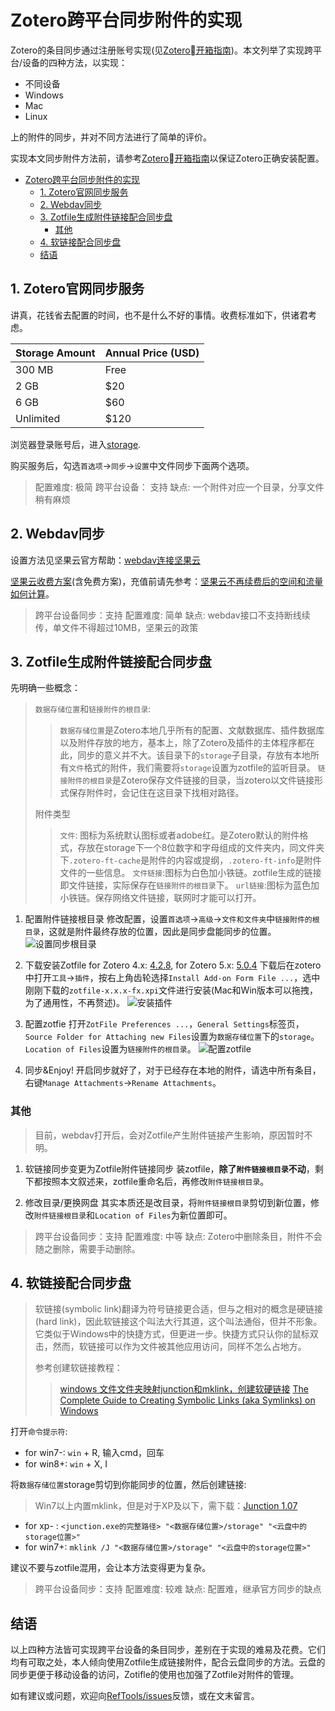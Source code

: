 # Zotero跨平台同步附件的实现

Zotero的条目同步通过注册账号实现(见[Zotero开箱指南](startup.md))。本文列举了实现跨平台/设备的四种方法，以实现：

- 不同设备
- Windows
- Mac
- Linux

上的附件的同步，并对不同方法进行了简单的评价。

实现本文同步附件方法前，请参考[Zotero开箱指南](startup.md)以保证Zotero正确安装配置。

<!-- @import "[TOC]" {cmd="toc" depthFrom=1 depthTo=6 orderedList=false} -->
<!-- code_chunk_output -->

* [Zotero跨平台同步附件的实现](#zotero跨平台同步附件的实现)
	* [1. Zotero官网同步服务](#1-zotero官网同步服务)
	* [2. Webdav同步](#2-webdav同步)
	* [3. Zotfile生成附件链接配合同步盘](#3-zotfile生成附件链接配合同步盘)
		* [其他](#其他)
	* [4. 软链接配合同步盘](#4-软链接配合同步盘)
	* [结语](#结语)

<!-- /code_chunk_output -->


## 1. Zotero官网同步服务

讲真，花钱省去配置的时间，也不是什么不好的事情。收费标准如下，供诸君考虑。

| Storage Amount | Annual Price (USD) |
|----------------|--------------------|
| 300 MB | Free |
| 2 GB | $20 | Select Plan |
| 6 GB | $60 | Select Plan |
| Unlimited | $120 |

浏览器登录账号后，进入[storage](https://www.zotero.org/settings/storage).

购买服务后，勾选`首选项`→`同步`→`设置`中文件同步下面两个选项。

> 配置难度: 极简
> 跨平台设备： 支持
> 缺点: 一个附件对应一个目录，分享文件稍有麻烦

## 2. Webdav同步

设置方法见坚果云官方帮助：[webdav连接坚果云](http://help.jianguoyun.com/?p=3168)

[坚果云收费方案](https://www.jianguoyun.com/s/pricing)(含免费方案)，充值前请先参考：[坚果云不再续费后的空间和流量如何计算](http://www.jianguoyun.com/s/help/?p=1582)。

> 跨平台设备同步：支持
> 配置难度: 简单
> 缺点: webdav接口不支持断线续传，单文件不得超过10MB，坚果云的政策

## 3. Zotfile生成附件链接配合同步盘

先明确一些概念：

> `数据存储位置`和`链接附件的根目录`:
>>`数据存储位置`是Zotero本地几乎所有的配置、文献数据库、插件数据库以及附件存放的地方，基本上，除了Zotero及插件的主体程序都在此，同步的意义并不大。该目录下的`storage`子目录，存放有本地所有`文件`格式的附件，我们需要将`storage`设置为zotfile的监听目录。
> `链接附件的根目录`是Zotero保存文件链接的目录，当zotero以文件链接形式保存附件时，会记住在这目录下找相对路径。
>
> 附件类型
>> `文件`: 图标为系统默认图标或者adobe红。是Zotero默认的附件格式，存放在storage下一个8位数字和字母组成的文件夹内，同文件夹下`.zotero-ft-cache`是附件的内容或提纲，`.zotero-ft-info`是附件文件的一些信息。
> `文件链接`:图标为白色加小铁链。zotfile生成的链接即文件链接，实际保存在`链接附件的根目录`下。
> `url链接`:图标为蓝色加小铁链。保存网络文件链接，联网时才能可以打开。

1. 配置附件链接根目录
  修改配置，设置`首选项`→`高级`→`文件和文件夹`中`链接附件的根目录`，这就是附件最终存放的位置，因此是同步盘能同步的位置。
  ![设置同步根目录](figs/sync_root_folder.png)

1. 下载安装Zotfile
  for Zotero 4.x: [4.2.8](https://addons.mozilla.org/firefox/downloads/latest/zotfile/type:attachment/addon-284723-latest.xpi), for Zotero 5.x: [5.0.4](https://github.com/jlegewie/zotfile/releases/download/v5.0.4/zotfile-5.0.4-fx.xpi)
  下载后在zotero中打开`工具`→`插件`，按右上角齿轮选择`Install Add-on Form File ...`，选中刚刚下载的`zotfile-x.x.x-fx.xpi`文件进行安装(Mac和Win版本可以拖拽，为了通用性，不再赘述)。
  ![安装插件](figs/install_plugin.png)

1. 配置zotfie
  打开`ZotFile Preferences ...`，`General Settings`标签页，`Source Folder for Attaching new Files`设置为`数据存储位置`下的`storage`。`Location of Files`设置为`链接附件的根目录`。
  ![配置zotfile](figs/zotfile_settings.png)

1. 同步\&Enjoy!
  开启同步就好了，对于已经存在本地的附件，请选中所有条目，右键`Manage Attachments`→`Rename Attachments`。

### 其他

> 目前，webdav打开后，会对Zotfile产生附件链接产生影响，原因暂时不明。

1. 软链接同步变更为Zotfile附件链接同步
  装zotfile，**除了`附件链接根目录`不动**，剩下都按照本文叙述来，zotfile重命名后，再修改`附件链接根目录`。

1. 修改目录/更换网盘
  其实本质还是改目录，将`附件链接根目录`剪切到新位置，修改`附件链接根目录`和`Location of Files`为新位置即可。

> 跨平台设备同步：支持
> 配置难度: 中等
> 缺点: Zotero中删除条目，附件不会随之删除，需要手动删除。

## 4. 软链接配合同步盘

> 软链接(symbolic link)翻译为符号链接更合适，但与之相对的概念是硬链接(hard link)，因此软链接这个叫法大行其道，这个叫法通俗，但并不形象。
> 它类似于Windows中的快捷方式，但更进一步。快捷方式只认你的鼠标双击，然而，软链接可以作为文件被其他应用访问，同样不怎么占地方。
>
> 参考创建软链接教程：
>> [windows 文件文件夹映射junction和mklink，创建软硬链接](http://www.codes51.com/article/detail_223538.html)
>> [The Complete Guide to Creating Symbolic Links (aka Symlinks) on Windows](https://www.howtogeek.com/howto/16226/complete-guide-to-symbolic-links-symlinks-on-windows-or-linux/)

打开`命令提示符`:

- for win7-: `win` + R, 输入cmd，回车
- for win8+: `win` + X, I

将`数据存储位置`storage剪切到你能同步的位置，然后创建链接:
> Win7以上内置mklink，但是对于XP及以下，需下载：[Junction 1.07](https://docs.microsoft.com/zh-cn/sysinternals/downloads/junction)

- for xp- : `<junction.exe的完整路径> "<数据存储位置>/storage" "<云盘中的storage位置>"`
- for win7+: `mklink /J "<数据存储位置>/storage" "<云盘中的storage位置>"`

建议不要与zotfile混用，会让本方法变得更为复杂。

> 跨平台设备同步：支持
> 配置难度: 较难
> 缺点: 配置难，继承官方同步的缺点

## 结语

以上四种方法皆可实现跨平台设备的条目同步，差别在于实现的难易及花费。它们均有可取之处，本人倾向使用Zotfile生成链接附件，配合云盘同步的方法。云盘的同步更便于移动设备的访问，Zotifle的使用也加强了Zotfile对附件的管理。

如有建议或问题，欢迎向[RefTools/issues](https://github.com/specter119/RefTools/issues)反馈，或在文末留言。